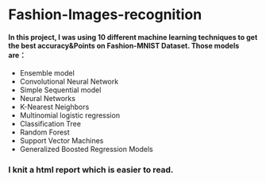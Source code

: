 # Fashion-Images-recognition

#### In this project, I was using 10 different machine learning techniques to get the best accuracy&Points on Fashion-MNIST Dataset. Those models are：
* Ensemble model
* Convolutional Neural Network
* Simple Sequential model
* Neural Networks
* K-Nearest Neighbors
* Multinomial logistic regression
* Classification Tree
* Random Forest
* Support Vector Machines
* Generalized Boosted Regression Models


### I knit a html report which is easier to read.
